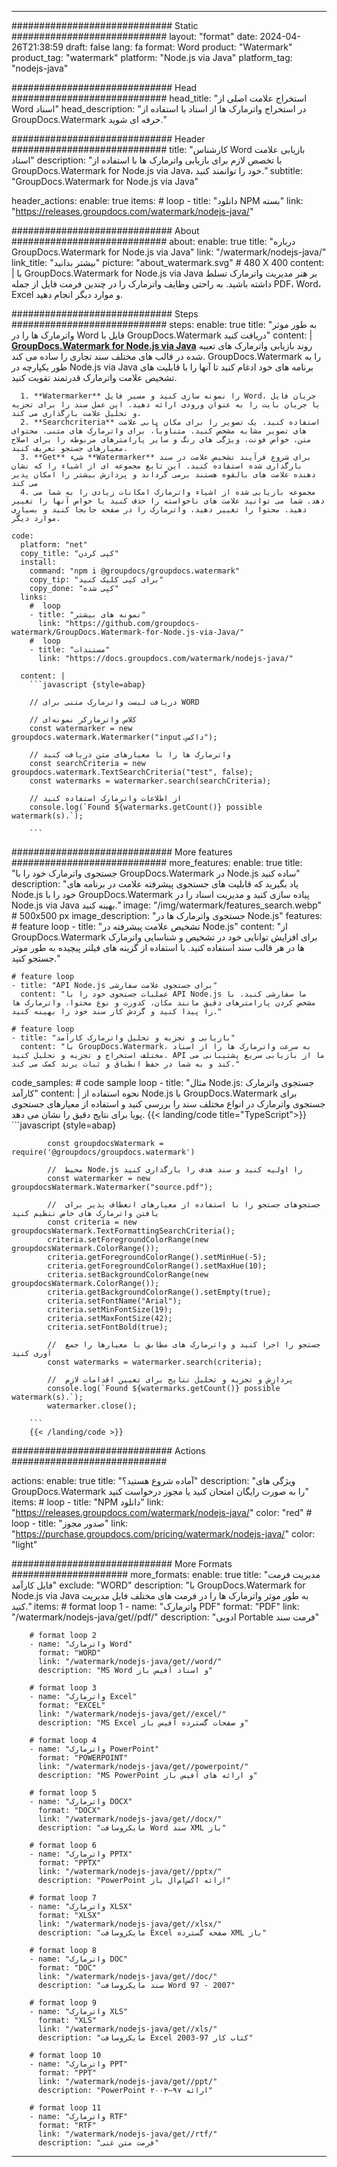 
---
############################# Static ############################
layout: "format"
date:  2024-04-26T21:38:59
draft: false
lang: fa
format: Word
product: "Watermark"
product_tag: "watermark"
platform: "Node.js via Java"
platform_tag: "nodejs-java"

############################# Head ############################
head_title: "استخراج علامت اصلی از Word اسناد"
head_description: "در استخراج واترمارک ها از اسناد با استفاده از GroupDocs.Watermark حرفه ای شوید."

############################# Header ############################
title: "کارشناس Word بازیابی علامت اسناد" 
description: "با تخصص لازم برای بازیابی واترمارک ها با استفاده از GroupDocs.Watermark for Node.js via Java، خود را توانمند کنید."
subtitle: "GroupDocs.Watermark for Node.js via Java" 

header_actions:
  enable: true
  items:
    #  loop
    - title: "دانلود NPM بسته"
      link: "https://releases.groupdocs.com/watermark/nodejs-java/"
      
############################# About ############################
about:
    enable: true
    title: "درباره GroupDocs.Watermark for Node.js via Java"
    link: "/watermark/nodejs-java/"
    link_title: "بیشتر بدانید"
    picture: "about_watermark.svg" # 480 X 400
    content: |
       با GroupDocs.Watermark for Node.js via Java بر هنر مدیریت واترمارک تسلط داشته باشید. به راحتی وظایف واترمارک را در چندین فرمت فایل از جمله PDF، Word، Excel و موارد دیگر انجام دهید.

############################# Steps ############################
steps:
    enable: true
    title: "به طور موثر واترمارک ها را در Word فایل با GroupDocs.Watermark دریافت کنید"
    content: |
      **[GroupDocs.Watermark for Node.js via Java](https://products.groupdocs.com/watermark/nodejs-java/)** روند بازیابی واترمارک های تعبیه شده در قالب های مختلف سند تجاری را ساده می کند. GroupDocs.Watermark را به طور یکپارچه در Node.js via Java برنامه های خود ادغام کنید تا آنها را با قابلیت های تشخیص علامت واترمارک قدرتمند تقویت کنید.
      
      1. **Watermarker** را نمونه سازی کنید و مسیر فایل Word، جریان فایل یا جریان بایت را به عنوان ورودی ارائه دهید. این عمل سند را برای تجزیه و تحلیل علامت بارگذاری می کند.
      2. **Searchcriteria** استفاده کنید. یک تصویر را برای مکان یابی علامت های تصویر مشابه مشخص کنید. متناوباً، برای واترمارک های متنی، محتوای متن، خواص فونت، ویژگی های رنگ و سایر پارامترهای مربوطه را برای اصلاح معیارهای جستجو تعریف کنید.
      3. **Get** شیء **Watermarker** برای شروع فرآیند تشخیص علامت در سند بارگذاری شده استفاده کنید. این تابع مجموعه ای از اشیاء را که نشان دهنده علامت های بالقوه هستند برمی گرداند و پردازش بیشتر را امکان پذیر می کند
      4. مجموعه بازیابی شده از اشیاء واترمارک امکانات زیادی را به شما می دهد. شما می توانید علامت های ناخواسته را حذف کنید یا خواص آنها را تغییر دهید. محتوا را تغییر دهید، واترمارک را در صفحه جابجا کنید و بسیاری موارد دیگر.
   
    code:
      platform: "net"
      copy_title: "کپی کردن"
      install:
        command: "npm i @groupdocs/groupdocs.watermark"
        copy_tip: "برای کپی کلیک کنید"
        copy_done: "کپی شده"
      links:
        #  loop
        - title: "نمونه های بیشتر"
          link: "https://github.com/groupdocs-watermark/GroupDocs.Watermark-for-Node.js-via-Java/"
        #  loop
        - title: "مستندات"
          link: "https://docs.groupdocs.com/watermark/nodejs-java/"
          
      content: |
        ```javascript {style=abap}

        // دریافت لیست واترمارک متنی برای WORD

        // کلاس واترمارکر نمونه‌ای
        const watermarker = new groupdocs.watermark.Watermarker("input.داکس");
        
        // واترمارک ها را با معیارهای متن دریافت کنید
        const searchCriteria = new groupdocs.watermark.TextSearchCriteria("test", false);
        const watermarks = watermarker.search(searchCriteria);

        // از اطلاعات واترمارک استفاده کنید
        console.log(`Found ${watermarks.getCount()} possible watermark(s).`);
        
        ```            

############################# More features ############################
more_features:
  enable: true
  title: "جستجوی واترمارک خود را با GroupDocs.Watermark در Node.js ساده کنید"
  description: "یاد بگیرید که قابلیت های جستجوی پیشرفته علامت در برنامه های Node.js خود را با GroupDocs.Watermark پیاده سازی کنید و مدیریت اسناد را در Node.js via Java بهینه کنید."
  image: "/img/watermark/features_search.webp" # 500x500 px
  image_description: "جستجوی واترمارک ها در Node.js"
  features:
    # feature loop
    - title: "تشخیص علامت پیشرفته در Node.js"
      content: "از GroupDocs.Watermark برای افزایش توانایی خود در تشخیص و شناسایی واترمارک ها در هر قالب سند استفاده کنید. با استفاده از گزینه های فیلتر پیچیده به طور موثر جستجو کنید."

    # feature loop
    - title: "API Node.js برای جستجوی علامت سفارشی"
      content: "عملیات جستجوی خود را با API Node.js ما سفارشی کنید. با مشخص کردن پارامترهای دقیق مانند مکان، کدورت و نوع محتوا، واترمارک ها را پیدا کنید و گردش کار سند خود را بهینه کنید."

    # feature loop
    - title: "بازیابی و تجزیه و تحلیل واترمارک کارآمد"
      content: "با GroupDocs.Watermark، به سرعت واترمارک ها را از اسناد مختلف استخراج و تجزیه و تحلیل کنید. API ما از بازیابی سریع پشتیبانی می کند و به شما در حفظ انطباق و ثبات برند کمک می کند."
      
  code_samples:
    # code sample loop
    - title: "مثال Node.js: جستجوی واترمارک کارآمد"
      content: |
        نحوه استفاده از Node.js با GroupDocs.Watermark برای جستجوی واترمارک در انواع مختلف سند را بررسی کنید و استفاده از معیارهای جستجوی پویا برای نتایج دقیق را نشان می دهد.
        {{< landing/code title="TypeScript">}}
        ```javascript {style=abap}
        
            const groupdocsWatermark = require('@groupdocs/groupdocs.watermark')

            //  محیط Node.js را اولیه کنید و سند هدف را بارگذاری کنید
            const watermarker = new groupdocsWatermark.Watermarker("source.pdf");

            //  جستجوهای جستجو را با استفاده از معیارهای انعطاف پذیر برای یافتن واترمارک های خاص تنظیم کنید
            const criteria = new groupdocsWatermark.TextFormattingSearchCriteria();
            criteria.setForegroundColorRange(new groupdocsWatermark.ColorRange());
            criteria.getForegroundColorRange().setMinHue(-5);
            criteria.getForegroundColorRange().setMaxHue(10);
            criteria.setBackgroundColorRange(new groupdocsWatermark.ColorRange());
            criteria.getBackgroundColorRange().setEmpty(true);
            criteria.setFontName("Arial");
            criteria.setMinFontSize(19);
            criteria.setMaxFontSize(42);
            criteria.setFontBold(true);
  
            //  جستجو را اجرا کنید و واترمارک های مطابق با معیارها را جمع آوری کنید
            const watermarks = watermarker.search(criteria);

            //  پردازش و تجزیه و تحلیل نتایج برای تعیین اقدامات لازم
            console.log(`Found ${watermarks.getCount()} possible watermark(s).`);
            watermarker.close();

        ```
        {{< /landing/code >}}


############################# Actions ############################

actions:
  enable: true
  title: "آماده شروع هستید؟"
  description: "ویژگی های GroupDocs.Watermark را به صورت رایگان امتحان کنید یا مجوز درخواست کنید"
  items:
    #  loop
    - title: "NPM دانلود"
      link: "https://releases.groupdocs.com/watermark/nodejs-java/"
      color: "red"
        #  loop
    - title: "صدور مجوز"
      link: "https://purchase.groupdocs.com/pricing/watermark/nodejs-java/"
      color: "light"


############################# More Formats #####################
more_formats:
    enable: true
    title: "مدیریت فرمت فایل کارآمد"
    exclude: "WORD"
    description: "با GroupDocs.Watermark for Node.js via Java به طور موثر واترمارک ها را در فرمت های مختلف فایل مدیریت کنید."
    items: 
        # format loop 1
        - name: "واترمارک PDF"
          format: "PDF"
          link: "/watermark/nodejs-java/get//pdf/"
          description: "ادوبی Portable فرمت سند"

        # format loop 2
        - name: "واترمارک Word"
          format: "WORD"
          link: "/watermark/nodejs-java/get//word/"
          description: "MS Word و اسناد آفیس باز"
          
        # format loop 3
        - name: "واترمارک Excel"
          format: "EXCEL"
          link: "/watermark/nodejs-java/get//excel/"
          description: "MS Excel و صفحات گسترده آفیس باز"

        # format loop 4
        - name: "واترمارک PowerPoint"
          format: "POWERPOINT"
          link: "/watermark/nodejs-java/get//powerpoint/"
          description: "MS PowerPoint و ارائه های آفیس باز"

        # format loop 5
        - name: "واترمارک DOCX"
          format: "DOCX"
          link: "/watermark/nodejs-java/get//docx/"
          description: "مایکروسافت Word سند XML باز"
          
        # format loop 6
        - name: "واترمارک PPTX"
          format: "PPTX"
          link: "/watermark/nodejs-java/get//pptx/"
          description: "PowerPoint ارائه اکس‌ام‌ال باز"
          
        # format loop 7
        - name: "واترمارک XLSX"
          format: "XLSX"
          link: "/watermark/nodejs-java/get//xlsx/"
          description: "مایکروسافت Excel صفحه گسترده XML باز"

        # format loop 8
        - name: "واترمارک DOC"
          format: "DOC"
          link: "/watermark/nodejs-java/get//doc/"
          description: "سند مایکروسافت Word 97 - 2007"

        # format loop 9
        - name: "واترمارک XLS"
          format: "XLS"
          link: "/watermark/nodejs-java/get//xls/"
          description: "مایکروسافت Excel کتاب کار 97-2003"

        # format loop 10
        - name: "واترمارک PPT"
          format: "PPT"
          link: "/watermark/nodejs-java/get//ppt/"
          description: "PowerPoint ارائه ۹۷—۲۰۰۳"

        # format loop 11
        - name: "واترمارک RTF"
          format: "RTF"
          link: "/watermark/nodejs-java/get//rtf/"
          description: "فرمت متن غنی"

---